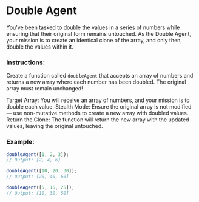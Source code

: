 # Double Agent

You’ve been tasked to double the values in a series of numbers while ensuring that their original form remains untouched. As the Double Agent, your mission is to create an identical clone of the array, and only then, double the values within it.

### Instructions:

Create a function called `doubleAgent` that accepts an array of numbers and returns a new array where each number has been doubled. The original array must remain unchanged!

Target Array: You will receive an array of numbers, and your mission is to double each value.
Stealth Mode: Ensure the original array is not modified — use non-mutative methods to create a new array with doubled values.
Return the Clone: The function will return the new array with the updated values, leaving the original untouched.

### Example:

```js
doubleAgent([1, 2, 3]);
// Output: [2, 4, 6]

doubleAgent([10, 20, 30]);
// Output: [20, 40, 60]

doubleAgent([5, 15, 25]);
// Output: [10, 30, 50]
```
